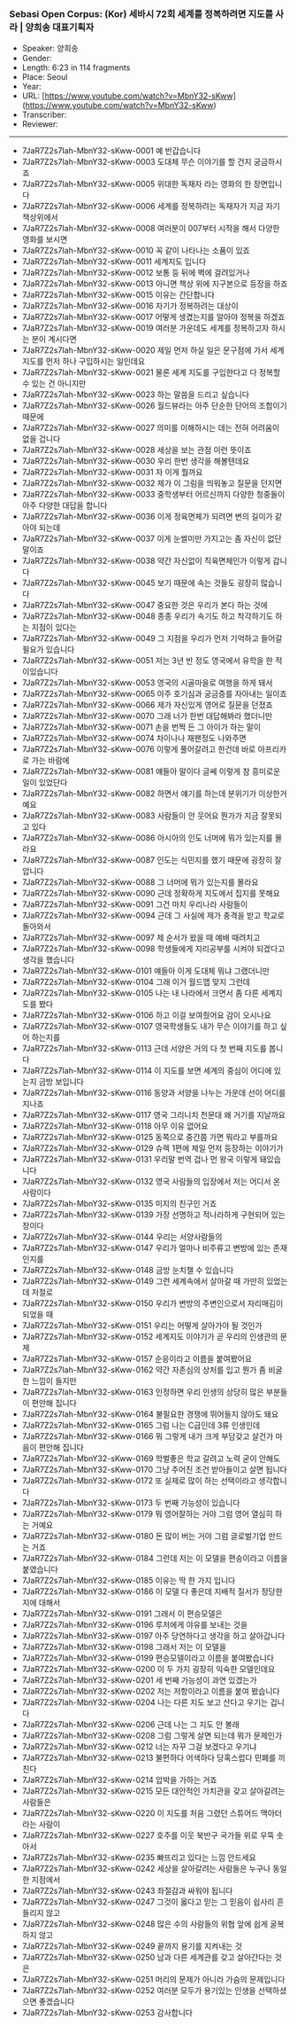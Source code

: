 ### Sebasi Open Corpus: (Kor) 세바시 72회 세계를 정복하려면 지도를 사라 | 양희송 대표기획자

- Speaker: 양희송
- Gender: 
- Length: 6:23 in 114 fragments
- Place: Seoul
- Year: 
- URL: [https://www.youtube.com/watch?v=MbnY32-sKww] (https://www.youtube.com/watch?v=MbnY32-sKww)
- Transcriber: 
- Reviewer: 

---

- 7JaR7Z2s7Iah-MbnY32-sKww-0001 예 반갑습니다
- 7JaR7Z2s7Iah-MbnY32-sKww-0003 도대체 무슨 이야기를 할 건지 궁금하시죠
- 7JaR7Z2s7Iah-MbnY32-sKww-0005 위대한 독재자 라는 영화의 한 장면입니다
- 7JaR7Z2s7Iah-MbnY32-sKww-0006 세계를 정복하려는 독재자가 지금 자기 책상위에서
- 7JaR7Z2s7Iah-MbnY32-sKww-0008 여러분이 007부터 시작을 해서 다양한 영화를 보시면
- 7JaR7Z2s7Iah-MbnY32-sKww-0010 꼭 같이 나타나는 소품이 있죠
- 7JaR7Z2s7Iah-MbnY32-sKww-0011 세계지도 입니다
- 7JaR7Z2s7Iah-MbnY32-sKww-0012 보통 등 뒤에 벽에 걸려있거나
- 7JaR7Z2s7Iah-MbnY32-sKww-0013 아니면 책상 위에 지구본으로 등장을 하죠
- 7JaR7Z2s7Iah-MbnY32-sKww-0015 이유는 간단합니다
- 7JaR7Z2s7Iah-MbnY32-sKww-0016 자기가 정복하려는 대상이
- 7JaR7Z2s7Iah-MbnY32-sKww-0017 어떻게 생겼는지를 알아야 정복을 하겠죠
- 7JaR7Z2s7Iah-MbnY32-sKww-0019 여러분 가운데도 세계를 정복하고자 하시는 분이 계시다면
- 7JaR7Z2s7Iah-MbnY32-sKww-0020 제일 먼저 하실 일은 문구점에 가서 세계지도를 먼저 하나 구입하시는 일인데요
- 7JaR7Z2s7Iah-MbnY32-sKww-0021 물론 세계 지도를 구입한다고 다 정복할 수 있는 건 아니지만
- 7JaR7Z2s7Iah-MbnY32-sKww-0023 하는 말씀을 드리고 싶습니다
- 7JaR7Z2s7Iah-MbnY32-sKww-0026 월드뷰라는 아주 단순한 단어의 조합이기 때문에
- 7JaR7Z2s7Iah-MbnY32-sKww-0027 의미를 이해하시는 데는 전혀 어려움이 없을 겁니다
- 7JaR7Z2s7Iah-MbnY32-sKww-0028 세상을 보는 관점 이런 뜻이죠
- 7JaR7Z2s7Iah-MbnY32-sKww-0030 우리 한번 생각을 해볼텐데요
- 7JaR7Z2s7Iah-MbnY32-sKww-0031 자 이게 뭘까요
- 7JaR7Z2s7Iah-MbnY32-sKww-0032 제가 이 그림을 띄워놓고 질문을 던지면
- 7JaR7Z2s7Iah-MbnY32-sKww-0033 중학생부터 어르신까지 다양한 청중들이 아주 다양한 대답을 합니다
- 7JaR7Z2s7Iah-MbnY32-sKww-0036 이게 정육면체가 되려면 변의 길이가 같아야 되는데
- 7JaR7Z2s7Iah-MbnY32-sKww-0037 이게 눈썰미만 가지고는 좀 자신이 없단 말이죠
- 7JaR7Z2s7Iah-MbnY32-sKww-0038 약간 자신없이 직육면체인가 이렇게 갑니다
- 7JaR7Z2s7Iah-MbnY32-sKww-0045 보기 때문에 속는 것들도 굉장히 많습니다
- 7JaR7Z2s7Iah-MbnY32-sKww-0047 중요한 것은 우리가 본다 하는 것에
- 7JaR7Z2s7Iah-MbnY32-sKww-0048 종종 우리가 속기도 하고 착각하기도 하는 지점이 있다는
- 7JaR7Z2s7Iah-MbnY32-sKww-0049 그 지점을 우리가 먼저 기억하고 들어갈 필요가 있습니다
- 7JaR7Z2s7Iah-MbnY32-sKww-0051 저는 3년 반 정도 영국에서 유학을 한 적이있습니다
- 7JaR7Z2s7Iah-MbnY32-sKww-0053 영국의 시골마을로 여행을 하게 돼서
- 7JaR7Z2s7Iah-MbnY32-sKww-0065 아주 호기심과 궁금증를 자아내는 일이죠
- 7JaR7Z2s7Iah-MbnY32-sKww-0066 제가 자신있게 영어로 질문을 던졌죠
- 7JaR7Z2s7Iah-MbnY32-sKww-0070 그래 너가 한번 대답해봐라 했더니만
- 7JaR7Z2s7Iah-MbnY32-sKww-0071 손을 번쩍 든 그 아이가 하는 말이
- 7JaR7Z2s7Iah-MbnY32-sKww-0074 차이나나 재팬정도 나와주면
- 7JaR7Z2s7Iah-MbnY32-sKww-0076 이렇게 풀어갈려고 한건데 바로 아프리카로 가는 바람에
- 7JaR7Z2s7Iah-MbnY32-sKww-0081 얘들아 말이다 글쎄 이렇게 참 흥미로운 일이 있었단다
- 7JaR7Z2s7Iah-MbnY32-sKww-0082 하면서 얘기를 하는데 분위기가 이상한거예요
- 7JaR7Z2s7Iah-MbnY32-sKww-0083 사람들이 안 웃어요 뭔가가 지금 잘못되고 있다
- 7JaR7Z2s7Iah-MbnY32-sKww-0086 아시아의 인도 너머에 뭐가 있는지를 몰라요
- 7JaR7Z2s7Iah-MbnY32-sKww-0087 인도는 식민지를 했기 때문에 굉장히 잘 압니다
- 7JaR7Z2s7Iah-MbnY32-sKww-0088 그 너머에 뭐가 있는지를 몰라요
- 7JaR7Z2s7Iah-MbnY32-sKww-0090 근데 정확하게 지도에서 집지를 못해요
- 7JaR7Z2s7Iah-MbnY32-sKww-0091 그건 마치 우리나라 사람들이
- 7JaR7Z2s7Iah-MbnY32-sKww-0094 근데 그 사실에 제가 충격을 받고 학교로 돌아와서
- 7JaR7Z2s7Iah-MbnY32-sKww-0097 제 순서가 왔을 때 예배 때려치고
- 7JaR7Z2s7Iah-MbnY32-sKww-0098 학생들에게 지리공부를 시켜야 되겠다고 생각을 했습니다
- 7JaR7Z2s7Iah-MbnY32-sKww-0101 얘들아 이게 도대체 뭐냐 그랬더니만
- 7JaR7Z2s7Iah-MbnY32-sKww-0104 그래 이거 월드맵 맞지 그런데
- 7JaR7Z2s7Iah-MbnY32-sKww-0105 나는 내 나라에서 크면서 좀 다른 세계지도를 봤다
- 7JaR7Z2s7Iah-MbnY32-sKww-0106 하고 이걸 보여줬어요 감이 오시나요
- 7JaR7Z2s7Iah-MbnY32-sKww-0107 영국학생들도 내가 무슨 이야기를 하고 싶어 하는지를
- 7JaR7Z2s7Iah-MbnY32-sKww-0113 근데 서양은 거의 다 첫 번째 지도를 봅니다
- 7JaR7Z2s7Iah-MbnY32-sKww-0114 이 지도를 보면 세계의 중심이 어디에 있는지 금방 보입니다
- 7JaR7Z2s7Iah-MbnY32-sKww-0116 동양과 서양을 나누는 가운데 선이 어디를 지나죠
- 7JaR7Z2s7Iah-MbnY32-sKww-0117 영국 그리니치 천문대 왜 거기를 지날까요
- 7JaR7Z2s7Iah-MbnY32-sKww-0118 아무 이유 없어요
- 7JaR7Z2s7Iah-MbnY32-sKww-0125 동쪽으로 중간쯤 가면 뭐라고 부를까요
- 7JaR7Z2s7Iah-MbnY32-sKww-0129 슈렉 1편에 제일 먼저 등장하는 이야기가
- 7JaR7Z2s7Iah-MbnY32-sKww-0131 우리말 번역 겁나 먼 왕국 이렇게 돼있습니다
- 7JaR7Z2s7Iah-MbnY32-sKww-0132 영국 사람들의 입장에서 저는 어디서 온 사람이다
- 7JaR7Z2s7Iah-MbnY32-sKww-0135 미지의 친구인 거죠
- 7JaR7Z2s7Iah-MbnY32-sKww-0139 가장 선명하고 적나라하게 구현되어 있는 장이다
- 7JaR7Z2s7Iah-MbnY32-sKww-0144 우리는 서양사람들의
- 7JaR7Z2s7Iah-MbnY32-sKww-0147 우리가 얼마나 비주류고 변방에 있는 존재인지를
- 7JaR7Z2s7Iah-MbnY32-sKww-0148 금방 눈치챌 수 있습니다
- 7JaR7Z2s7Iah-MbnY32-sKww-0149 그런 세계속에서 살아갈 때 가만히 있었는데 저절로
- 7JaR7Z2s7Iah-MbnY32-sKww-0150 우리가 변방의 주변인으로서 자리매김이 되었을 때
- 7JaR7Z2s7Iah-MbnY32-sKww-0151 우리는 어떻게 살아가야 될 것인가
- 7JaR7Z2s7Iah-MbnY32-sKww-0152 세계지도 이야기가 곧 우리의 인생관의 문제
- 7JaR7Z2s7Iah-MbnY32-sKww-0157 순응이라고 이름을 붙여봤어요
- 7JaR7Z2s7Iah-MbnY32-sKww-0162 약간 자존심의 상처를 입고 뭔가 좀 비굴한 느낌이 들지만
- 7JaR7Z2s7Iah-MbnY32-sKww-0163 인정하면 우리 인생의 상당히 많은 부분들이 편안해 집니다
- 7JaR7Z2s7Iah-MbnY32-sKww-0164 불필요한 경쟁에 뛰어들지 않아도 돼요
- 7JaR7Z2s7Iah-MbnY32-sKww-0165 그럼 나는 C급인데 3류 인생인데
- 7JaR7Z2s7Iah-MbnY32-sKww-0166 뭐 그렇게 내가 크게 부담갖고 살건가 마음이 편안해 집니다
- 7JaR7Z2s7Iah-MbnY32-sKww-0169 학벌좋은 학교 갈려고 노력 굳이 안해도
- 7JaR7Z2s7Iah-MbnY32-sKww-0170 그냥 주어진 조건 받아들이고 살면 됩니다
- 7JaR7Z2s7Iah-MbnY32-sKww-0172 또 실제로 많이 하는 선택이라고 생각합니다
- 7JaR7Z2s7Iah-MbnY32-sKww-0173 두 번째 가능성이 있습니다
- 7JaR7Z2s7Iah-MbnY32-sKww-0179 뭐 영어잘하는 거야 그럼 영어 열심히 하는 거예요
- 7JaR7Z2s7Iah-MbnY32-sKww-0180 돈 많이 버는 거야 그럼 글로벌기업 만드는 거죠
- 7JaR7Z2s7Iah-MbnY32-sKww-0184 그런데 저는 이 모델을 편승이라고 이름을 붙였습니다
- 7JaR7Z2s7Iah-MbnY32-sKww-0185 이유는 딱 한 가지 입니다
- 7JaR7Z2s7Iah-MbnY32-sKww-0186 이 모델 다 좋은데 지배적 질서가 정당한지에 대해서
- 7JaR7Z2s7Iah-MbnY32-sKww-0191 그래서 이 편승모델은
- 7JaR7Z2s7Iah-MbnY32-sKww-0196 루저에게 야유를 보내는 것을
- 7JaR7Z2s7Iah-MbnY32-sKww-0197 아주 당연하다고 생각을 하고 살아갑니다
- 7JaR7Z2s7Iah-MbnY32-sKww-0198 그래서 저는 이 모델을
- 7JaR7Z2s7Iah-MbnY32-sKww-0199 편승모델이라고 이름을 붙여봤습니다
- 7JaR7Z2s7Iah-MbnY32-sKww-0200 이 두 가지 굉장히 익숙한 모델인데요
- 7JaR7Z2s7Iah-MbnY32-sKww-0201 세 번째 가능성이 과연 있겠는가
- 7JaR7Z2s7Iah-MbnY32-sKww-0202 저는 저항이라고 이름을 붙여 봤습니다
- 7JaR7Z2s7Iah-MbnY32-sKww-0204 나는 다른 지도 보고 산다고 우기는 겁니다
- 7JaR7Z2s7Iah-MbnY32-sKww-0206 근데 나는 그 지도 안 볼래
- 7JaR7Z2s7Iah-MbnY32-sKww-0208 그럼 그렇게 살면 되는데 뭐가 문제인가
- 7JaR7Z2s7Iah-MbnY32-sKww-0212 너는 자꾸 그걸 보겠다고 우기냐
- 7JaR7Z2s7Iah-MbnY32-sKww-0213 불편하다 어색하다 당혹스럽다 민폐를 끼친다
- 7JaR7Z2s7Iah-MbnY32-sKww-0214 압박을 가하는 거죠
- 7JaR7Z2s7Iah-MbnY32-sKww-0215 모든 대안적인 가치관을 갖고 살아갈려는 사람들은
- 7JaR7Z2s7Iah-MbnY32-sKww-0220 이 지도를 처음 그렸던 스튜어드 맥아더라는 사람이
- 7JaR7Z2s7Iah-MbnY32-sKww-0227 호주를 이웃 북반구 국가들 위로 우뚝 솟아서
- 7JaR7Z2s7Iah-MbnY32-sKww-0235 빠뜨리고 있다는 느낌 안드세요
- 7JaR7Z2s7Iah-MbnY32-sKww-0242 세상을 살아갈려는 사람들은 누구나 동일한 지점에서
- 7JaR7Z2s7Iah-MbnY32-sKww-0243 좌절감과 싸워야 됩니다
- 7JaR7Z2s7Iah-MbnY32-sKww-0247 그것이 옳다고 믿는 그 믿음이 쉽사리 흔들리지 않고
- 7JaR7Z2s7Iah-MbnY32-sKww-0248 많은 수의 사람들의 위협 앞에 쉽게 굴복하지 않고
- 7JaR7Z2s7Iah-MbnY32-sKww-0249 끝까지 용기를 지켜내는 것
- 7JaR7Z2s7Iah-MbnY32-sKww-0250 남과 다른 세계관를 갖고 살아간다는 것은
- 7JaR7Z2s7Iah-MbnY32-sKww-0251 머리의 문제가 아니라 가슴의 문제입니다
- 7JaR7Z2s7Iah-MbnY32-sKww-0252 여러분 모두가 용기있는 인생을 선택하셨으면 좋겠습니다
- 7JaR7Z2s7Iah-MbnY32-sKww-0253 감사합니다
